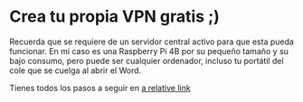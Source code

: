 # Crea tu propia VPN gratis ;)

Recuerda que se requiere de un servidor central activo para que esta pueda funcionar. En mi caso es una Raspberry Pi 4B por su pequeño tamaño y su bajo consumo, pero puede ser cualquier ordenador, incluso tu portátil del cole que se cuelga al abrir el Word.

Tienes todos los pasos a seguir en [a relative link](CreateVPN.txt)

